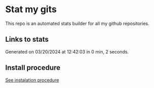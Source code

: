# Stat my gits

This repo is an automated stats builder for all my github repositories.

## Links to stats


Generated on 03/20/2024 at 12:42:03 in 0 min, 2 seconds.

## Install procedure

[See instalation procedure](./src/install.md)
